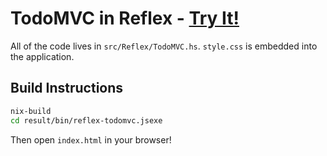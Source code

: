 # TodoMVC in Reflex - [Try It!](http://todomvc.reflex-frp.org/)

All of the code lives in `src/Reflex/TodoMVC.hs`.
`style.css` is embedded into the application.

## Build Instructions

```bash
nix-build
cd result/bin/reflex-todomvc.jsexe
```

Then open `index.html` in your browser!
